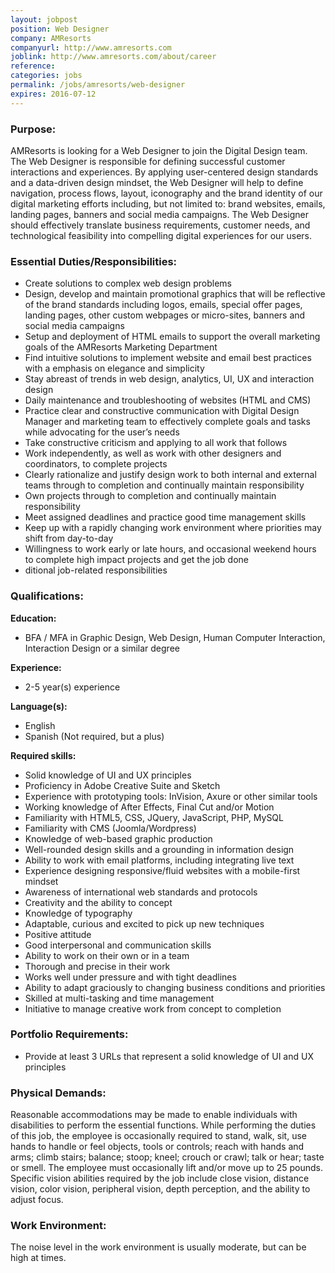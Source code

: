```yaml
---
layout: jobpost
position: Web Designer
company: AMResorts
companyurl: http://www.amresorts.com
joblink: http://www.amresorts.com/about/career
reference:
categories: jobs
permalink: /jobs/amresorts/web-designer
expires: 2016-07-12
---
```


### Purpose:

AMResorts is looking for a Web Designer to join the Digital Design team. The Web Designer is responsible for defining successful customer interactions and experiences. By applying user-centered design standards and a data-driven design mindset, the Web Designer will help to define navigation, process flows, layout, iconography and the brand identity of our digital marketing efforts including, but not limited to: brand websites, emails, landing pages, banners and social media campaigns. The Web Designer should effectively translate business requirements, customer needs, and technological feasibility into compelling digital experiences for our users.

### Essential Duties/Responsibilities:

* Create solutions to complex web design problems
* Design, develop and maintain promotional graphics that will be reflective of the brand standards including logos, emails, special offer pages, landing pages, other custom webpages or micro-sites, banners and social media campaigns
* Setup and deployment of HTML emails to support the overall marketing goals of the AMResorts Marketing Department 
* Find intuitive solutions to implement website and email best practices with a emphasis on elegance and simplicity
* Stay abreast of trends in web design, analytics, UI, UX and interaction design
* Daily maintenance and troubleshooting of websites (HTML and CMS)
* Practice clear and constructive communication with Digital Design Manager and marketing team to effectively complete goals and tasks while advocating for the user’s needs
* Take constructive criticism and applying to all work that follows
* Work independently, as well as work with other designers and coordinators, to complete projects
* Clearly rationalize and justify design work to both internal and external teams through to completion and continually maintain responsibility
* Own projects through to completion and continually maintain responsibility
* Meet assigned deadlines and practice good time management skills
* Keep up with a rapidly changing work environment where priorities may shift from day-to-day
* Willingness to work early or late hours, and occasional weekend hours to complete high impact projects and get the job done
* ditional job-related responsibilities

### Qualifications:

**Education:**

* BFA / MFA in Graphic Design, Web Design, Human Computer Interaction, Interaction Design or a similar degree


**Experience:**

* 2-5 year(s) experience

**Language(s):**

* English
* Spanish (Not required, but a plus)

**Required skills:**

* Solid knowledge of UI and UX principles 
* Proficiency in Adobe Creative Suite and Sketch
* Experience with prototyping tools: InVision, Axure or other similar tools
* Working knowledge of After Effects, Final Cut and/or Motion
* Familiarity with HTML5, CSS, JQuery, JavaScript, PHP, MySQL
* Familiarity with CMS (Joomla/Wordpress)
* Knowledge of web-based graphic production
* Well-rounded design skills and a grounding in information design
* Ability to work with email platforms, including integrating live text
* Experience designing responsive/fluid websites with a mobile-first mindset
* Awareness of international web standards and protocols
* Creativity and the ability to concept 
* Knowledge of typography
* Adaptable, curious and excited to pick up new techniques
* Positive attitude
* Good interpersonal and communication skills
* Ability to work on their own or in a team
* Thorough and precise in their work
* Works well under pressure and with tight deadlines
* Ability to adapt graciously to changing business conditions and priorities
* Skilled at multi-tasking and time management
* Initiative to manage creative work from concept to completion


### Portfolio Requirements:

* Provide at least 3 URLs that represent a solid knowledge of UI and UX principles

### Physical Demands:

Reasonable accommodations may be made to enable individuals with disabilities to perform the essential functions. While performing the duties of this job, the employee is occasionally required to stand, walk, sit, use hands to handle or feel objects, tools or controls; reach with hands and arms; climb stairs; balance; stoop; kneel; crouch or crawl; talk or hear; taste or smell.  The employee must occasionally lift and/or move up to 25 pounds.  Specific vision abilities required by the job include close vision, distance vision, color vision, peripheral vision, depth perception, and the ability to adjust focus.

### Work Environment: 

The noise level in the work environment is usually moderate, but can be high at times.